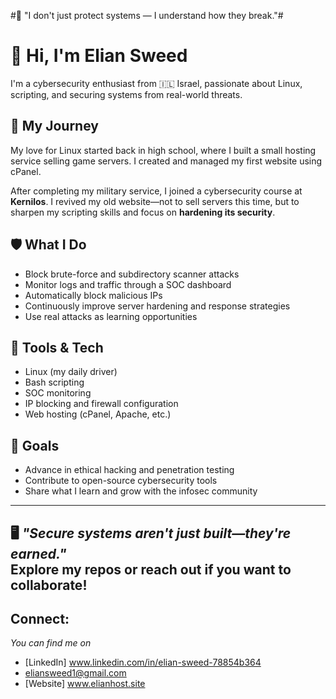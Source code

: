#🔐 "I don't just protect systems — I understand how they break."#

# 👋 Hi, I'm Elian Sweed
I'm a cybersecurity enthusiast from 🇮🇱 Israel, passionate about Linux, scripting, and securing systems from real-world threats.

## 🐧 My Journey
My love for Linux started back in high school, where I built a small hosting service selling game servers. I created and managed my first website using cPanel.

After completing my military service, I joined a cybersecurity course at **Kernilos**. I revived my old website—not to sell servers this time, but to sharpen my scripting skills and focus on **hardening its security**.

## 🛡️ What I Do
- Block brute-force and subdirectory scanner attacks  
- Monitor logs and traffic through a SOC dashboard  
- Automatically block malicious IPs  
- Continuously improve server hardening and response strategies  
- Use real attacks as learning opportunities

## 🧰 Tools & Tech
- Linux (my daily driver)  
- Bash scripting  
- SOC monitoring  
- IP blocking and firewall configuration  
- Web hosting (cPanel, Apache, etc.)

## 🎯 Goals
- Advance in ethical hacking and penetration testing  
- Contribute to open-source cybersecurity tools  
- Share what I learn and grow with the infosec community  

---

🖥️ *"Secure systems aren't just built—they're earned."*  
Explore my repos or reach out if you want to collaborate!
---
## Connect:
*You can find me on*
- [LinkedIn] www.linkedin.com/in/elian-sweed-78854b364
- eliansweed1@gmail.com
- [Website] www.elianhost.site
